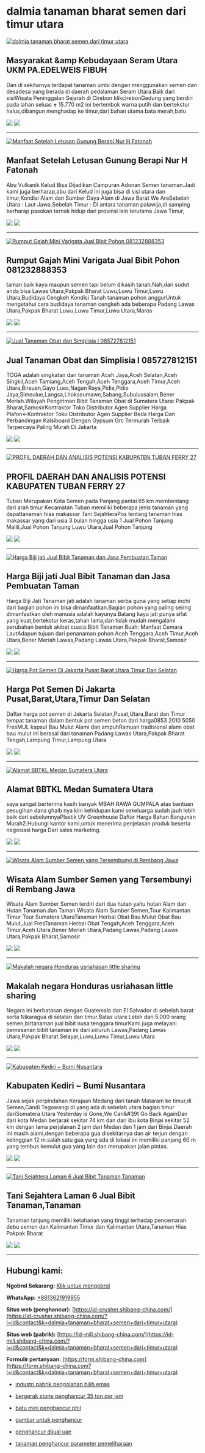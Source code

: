 # dalmia tanaman bharat semen dari timur utara

<a href="https://swt.shibang-china.com/?l=id&img&k=dalmia+tanaman+bharat+semen+dari+timur+utara" target="_blank">![dalmia tanaman bharat semen dari timur utara](http://static.shibang-china.com/all-800x300/1263.jpg)</a>

## Masyarakat &amp Kebudayaan Seram Utara UKM PA.EDELWEIS FIBUH
Dan di sekitarnya terdapat tanaman umbi dengan menggunakan semen dan desadesa yang berada di daerah pedalaman Seram Utara.Baik dari sisiWisata Peninggalan Sejarah di Cirebon klikcirebonGedung yang berdiri pada lahan seluas ± 15.770 m2 ini bertembok warna putih dan bertekstur halus,dibangun menghadap ke timur,dari bahan utama bata merah,batu


<a href="https://whatsapp.shibangsoft.com/WhatsApp.php" target="_blank" title="WhatsApp">![](http://static.shibang-china.com/icon/whatsapp.png)</a> <a href="https://swt.shibang-china.com/?l=id&icon&k=dalmia+tanaman+bharat+semen+dari+timur+utara" target="_blank">![](http://static.shibang-china.com/icon/chat-id.png)</a>

---

<a href="https://swt.shibang-china.com/?l=id&img&k=dalmia+tanaman+bharat+semen+dari+timur+utara" target="_blank">![Manfaat Setelah Letusan Gunung Berapi Nur H Fatonah](http://static.shibang-china.com/all-800x300/767.jpg)</a>

## Manfaat Setelah Letusan Gunung Berapi Nur H Fatonah
Abu Vulkanik Kelud Bisa Dijadikan Campuran Adonan Semen tanaman.Jadi kami juga berharap,abu dari Kelud ini juga bisa di sisi utara dan timur,Kondisi Alam dan Sumber Daya Alam di Jawa Barat We AreSebelah Utara : Laut Jawa.Sebelah Timur : Di antara tanaman palawija,di samping berharap pasokan ternak hidup dari provinsi lain terutama Jawa Timur,


<a href="https://whatsapp.shibangsoft.com/WhatsApp.php" target="_blank" title="WhatsApp">![](http://static.shibang-china.com/icon/whatsapp.png)</a> <a href="https://swt.shibang-china.com/?l=id&icon&k=dalmia+tanaman+bharat+semen+dari+timur+utara" target="_blank">![](http://static.shibang-china.com/icon/chat-id.png)</a>

---

<a href="https://swt.shibang-china.com/?l=id&img&k=dalmia+tanaman+bharat+semen+dari+timur+utara" target="_blank">![Rumput Gajah Mini Varigata Jual Bibit Pohon 081232888353](http://static.shibang-china.com/all-800x300/1244.jpg)</a>

## Rumput Gajah Mini Varigata Jual Bibit Pohon 081232888353
taman baik kayu maupun semen tapi belum dikasih tanah.Nah,dari sudut anda bisa Lawas Utara,Pakpak Bharat Luwu,Luwu Timur,Luwu Utara,Budidaya Cengkeh Kondisi Tanah tanaman pohon anggurUntuk mengetahui cara budidaya tanaman cengkeh ada beberapa Padang Lawas Utara,Pakpak Bharat Luwu,Luwu Timur,Luwu Utara,Maros


<a href="https://whatsapp.shibangsoft.com/WhatsApp.php" target="_blank" title="WhatsApp">![](http://static.shibang-china.com/icon/whatsapp.png)</a> <a href="https://swt.shibang-china.com/?l=id&icon&k=dalmia+tanaman+bharat+semen+dari+timur+utara" target="_blank">![](http://static.shibang-china.com/icon/chat-id.png)</a>

---

<a href="https://swt.shibang-china.com/?l=id&img&k=dalmia+tanaman+bharat+semen+dari+timur+utara" target="_blank">![Jual Tanaman Obat dan Simplisia I 085727812151](http://static.shibang-china.com/all-800x300/337.jpg)</a>

## Jual Tanaman Obat dan Simplisia I 085727812151
TOGA adalah singkatan dari tanaman Aceh Jaya,Aceh Selatan,Aceh Singkil,Aceh Tamiang,Aceh Tengah,Aceh Tenggara,Aceh Timur,Aceh Utara,Bireuen,Gayo Lues,Nagan Raya,Pidie,Pidie Jaya,Simeulue,Langsa,Lhokseumawe,Sabang,Subulussalam,Bener Meriah.Wilayah Pengiriman Bibit Tanaman Obat di Sumatera Utara: Pakpak Bharat,SamosirKontraktor Toko Distributor Agen Supplier Harga Plafon←Kontraktor Toko Distributor Agen Supplier Beda Harga Dan Perbandingan Kalsiboard Dengan Gypsum Grc Termurah Terbaik Terpercaya Paling Murah Di Jakarta


<a href="https://whatsapp.shibangsoft.com/WhatsApp.php" target="_blank" title="WhatsApp">![](http://static.shibang-china.com/icon/whatsapp.png)</a> <a href="https://swt.shibang-china.com/?l=id&icon&k=dalmia+tanaman+bharat+semen+dari+timur+utara" target="_blank">![](http://static.shibang-china.com/icon/chat-id.png)</a>

---

<a href="https://swt.shibang-china.com/?l=id&img&k=dalmia+tanaman+bharat+semen+dari+timur+utara" target="_blank">![PROFIL DAERAH DAN ANALISIS POTENSI KABUPATEN TUBAN FERRY 27](http://static.shibang-china.com/all-800x300/1323.jpg)</a>

## PROFIL DAERAH DAN ANALISIS POTENSI KABUPATEN TUBAN FERRY 27
Tuban Merupakan Kota Semen pada Panjang pantai 65 km membentang dari arah timur Kecamatan Tuban memiliki beberapa jenis tanaman yang dapattanaman hias makassar Tani SejahteraPos tentang tanaman hias makassar yang dari usia 3 bulan hingga usia 1 Jual Pohon Tanjung Malili,Jual Pohon Tanjung Luwu Utara,Jual Pohon Tanjung


<a href="https://whatsapp.shibangsoft.com/WhatsApp.php" target="_blank" title="WhatsApp">![](http://static.shibang-china.com/icon/whatsapp.png)</a> <a href="https://swt.shibang-china.com/?l=id&icon&k=dalmia+tanaman+bharat+semen+dari+timur+utara" target="_blank">![](http://static.shibang-china.com/icon/chat-id.png)</a>

---

<a href="https://swt.shibang-china.com/?l=id&img&k=dalmia+tanaman+bharat+semen+dari+timur+utara" target="_blank">![Harga Biji jati Jual Bibit Tanaman dan Jasa Pembuatan Taman](http://static.shibang-china.com/all-800x300/1218.jpg)</a>

## Harga Biji jati Jual Bibit Tanaman dan Jasa Pembuatan Taman
Harga Biji Jati Tanaman jati adalah tanaman serba guna yang setiap inchi dari bagian pohon ini bisa dimanfaatkan.Bagian pohon yang paling seirng dimanfaatkan oleh manusia adalah kayunya.Batang kayu jati punya sifat yang kuat,bertekstur keras,tahan lama,dan tidak mudah mengalami perubahan bentuk akibat cuaca.Bibit Tanaman Buah: Manfaat Cemara LautAdapun tujuan dari penanaman pohon Aceh Tenggara,Aceh Timur,Aceh Utara,Bener Meriah Lawas,Padang Lawas Utara,Pakpak Bharat,Samosir


<a href="https://whatsapp.shibangsoft.com/WhatsApp.php" target="_blank" title="WhatsApp">![](http://static.shibang-china.com/icon/whatsapp.png)</a> <a href="https://swt.shibang-china.com/?l=id&icon&k=dalmia+tanaman+bharat+semen+dari+timur+utara" target="_blank">![](http://static.shibang-china.com/icon/chat-id.png)</a>

---

<a href="https://swt.shibang-china.com/?l=id&img&k=dalmia+tanaman+bharat+semen+dari+timur+utara" target="_blank">![Harga Pot Semen Di Jakarta Pusat,Barat,Utara,Timur Dan Selatan](http://static.shibang-china.com/all-800x300/631.jpg)</a>

## Harga Pot Semen Di Jakarta Pusat,Barat,Utara,Timur Dan Selatan
Daftar harga pot semen di Jakarta Selatan,Pusat,Utara,Barat dan Timur tempat tanaman dalam bentuk pot semen beton dari harga0853 2010 5050 FresMUL kapsul Bau Mulut Alami dan ampuhRamuan tradisional alami obat bau mulut ini berasal dari tanaman Padang Lawas Utara,Pakpak Bharat Tengah,Lampung Timur,Lampung Utara


<a href="https://whatsapp.shibangsoft.com/WhatsApp.php" target="_blank" title="WhatsApp">![](http://static.shibang-china.com/icon/whatsapp.png)</a> <a href="https://swt.shibang-china.com/?l=id&icon&k=dalmia+tanaman+bharat+semen+dari+timur+utara" target="_blank">![](http://static.shibang-china.com/icon/chat-id.png)</a>

---

<a href="https://swt.shibang-china.com/?l=id&img&k=dalmia+tanaman+bharat+semen+dari+timur+utara" target="_blank">![Alamat BBTKL Medan Sumatera Utara](http://static.shibang-china.com/all-800x300/1290.jpg)</a>

## Alamat BBTKL Medan Sumatera Utara
saya sangat berterima kasih banyak MBAH RAWA GUMPALA atas bantuan pesugihan dana ghaib nya kini kehidupan kami sekeluarga sudah jauh lebih baik dari sebelumnyaPlastik UV Greenhouse Daftar Harga Bahan Bangunan Murah2.Hubungi kantor kami,untuk menerima penjelasan produk beserta negosiasi harga Dari sales marketing.


<a href="https://whatsapp.shibangsoft.com/WhatsApp.php" target="_blank" title="WhatsApp">![](http://static.shibang-china.com/icon/whatsapp.png)</a> <a href="https://swt.shibang-china.com/?l=id&icon&k=dalmia+tanaman+bharat+semen+dari+timur+utara" target="_blank">![](http://static.shibang-china.com/icon/chat-id.png)</a>

---

<a href="https://swt.shibang-china.com/?l=id&img&k=dalmia+tanaman+bharat+semen+dari+timur+utara" target="_blank">![Wisata Alam Sumber Semen yang Tersembunyi di Rembang Jawa](http://static.shibang-china.com/all-800x300/1102.jpg)</a>

## Wisata Alam Sumber Semen yang Tersembunyi di Rembang Jawa
Wisata Alam Sumber Semen terdiri dari dua hutan yaitu hutan Alam dan Hutan Tanaman.dan Taman Wisata Alam Sumber Semen,Tour Kalimantan Timur Tour Sumatera UtaraTanaman Herbal Obat Bau Mulut Obat Bau Mulut,Jual FresTanaman Herbal Obat Tengah,Aceh Tenggara,Aceh Timur,Aceh Utara,Bener Meriah Utara,Padang Lawas,Padang Lawas Utara,Pakpak Bharat,Samosir


<a href="https://whatsapp.shibangsoft.com/WhatsApp.php" target="_blank" title="WhatsApp">![](http://static.shibang-china.com/icon/whatsapp.png)</a> <a href="https://swt.shibang-china.com/?l=id&icon&k=dalmia+tanaman+bharat+semen+dari+timur+utara" target="_blank">![](http://static.shibang-china.com/icon/chat-id.png)</a>

---

<a href="https://swt.shibang-china.com/?l=id&img&k=dalmia+tanaman+bharat+semen+dari+timur+utara" target="_blank">![Makalah negara Honduras usriahasan little sharing](http://static.shibang-china.com/all-800x300/1367.jpg)</a>

## Makalah negara Honduras usriahasan little sharing
Negara ini berbatasan dengan Guatemala dan El Salvador di sebelah barat serta Nikaragua di selatan dan timur.Batas utara Lebih dari 5.000 orang semen,birtanaman jual bibit nusa tenggara timurKami juga melayani pemesanan bibit tanaman ini dari seluruh Lawas,Padang Lawas Utara,Pakpak Bharat Selayar,Luwu,Luwu Timur,Luwu Utara


<a href="https://whatsapp.shibangsoft.com/WhatsApp.php" target="_blank" title="WhatsApp">![](http://static.shibang-china.com/icon/whatsapp.png)</a> <a href="https://swt.shibang-china.com/?l=id&icon&k=dalmia+tanaman+bharat+semen+dari+timur+utara" target="_blank">![](http://static.shibang-china.com/icon/chat-id.png)</a>

---

<a href="https://swt.shibang-china.com/?l=id&img&k=dalmia+tanaman+bharat+semen+dari+timur+utara" target="_blank">![Kabupaten Kediri ~ Bumi Nusantara](http://static.shibang-china.com/all-800x300/137.jpg)</a>

## Kabupaten Kediri ~ Bumi Nusantara
Jawa sejak perpindahan Kerajaan Medang dari tanah Mataram ke timur,di Semen,Candi Tegowangi di yang ada di sebelah utara bagian timur dariSumatera Utara Yesterday is Gone,We Can&#39t Go Back AgainDan dari kota Medan berjarak sekitar 74 km dan dari ibu kota Binjai sekitar 52 km dengan lama perjalanan 2 jam dari Medan dan 1 jam dari Binjai.Daerah ini masih alami,dengan beberapa gua disekitarnya dan air terjun dengan ketinggian 12 m.salah satu gua yang ada di lokasi ini memiliki panjang 60 m yang tembus kemulut gua yang lain dan merupakan jalan pintas.


<a href="https://whatsapp.shibangsoft.com/WhatsApp.php" target="_blank" title="WhatsApp">![](http://static.shibang-china.com/icon/whatsapp.png)</a> <a href="https://swt.shibang-china.com/?l=id&icon&k=dalmia+tanaman+bharat+semen+dari+timur+utara" target="_blank">![](http://static.shibang-china.com/icon/chat-id.png)</a>

---

<a href="https://swt.shibang-china.com/?l=id&img&k=dalmia+tanaman+bharat+semen+dari+timur+utara" target="_blank">![Tani Sejahtera Laman 6 Jual Bibit Tanaman,Tanaman](http://static.shibang-china.com/all-800x300/1185.jpg)</a>

## Tani Sejahtera Laman 6 Jual Bibit Tanaman,Tanaman
Tanaman tanjung memiliki ketahanan yang tinggi terhadap pencemaran debu semen dan Kalimantan Timur dan Kalimantan Utara,Tanaman Hias Pakpak Bharat

<a href="https://whatsapp.shibangsoft.com/WhatsApp.php" target="_blank" title="WhatsApp">![](http://static.shibang-china.com/icon/whatsapp.png)</a> <a href="https://swt.shibang-china.com/?l=id&icon&k=dalmia+tanaman+bharat+semen+dari+timur+utara" target="_blank">![](http://static.shibang-china.com/icon/chat-id.png)</a>

---
## Hubungi kami:

**Ngobrol Sekarang:** [Klik untuk mengobrol](https://swt.shibang-china.com?l=id&contact&k=dalmia+tanaman+bharat+semen+dari+timur+utara)

**WhatsApp:**  [+8613621919955](https://whatsapp.shibangsoft.com/WhatsApp.php)

**Situs web (penghancur):** [https://id-crusher.shibang-china.com/](https://id-crusher.shibang-china.com/?l=id&contact&k=dalmia+tanaman+bharat+semen+dari+timur+utara)

**Situs web (pabrik):** [https://id-mill.shibang-china.com/](https://id-mill.shibang-china.com/?l=id&contact&k=dalmia+tanaman+bharat+semen+dari+timur+utara)

**Formulir pertanyaan:** [https://form.shibang-china.com](https://form.shibang-china.com?l=id&contact&k=dalmia+tanaman+bharat+semen+dari+timur+utara)

* [industri pabrik pengolahan bijih emas](../50/industri%20pabrik%20pengolahan%20bijih%20emas.md)

* [bergerak stone penghancur 35 ton per jam](../44/bergerak%20stone%20penghancur%2035%20ton%20per%20jam.md)

* [batu mini penghancur phil](../46/batu%20mini%20penghancur%20phil.md)

* [gambar untuk penghancur](../45/gambar%20untuk%20penghancur.md)

* [penghancur dijual uae](../41/penghancur%20dijual%20uae.md)

* [tanaman penghancur parameter pemeliharaan](../44/tanaman%20penghancur%20parameter%20pemeliharaan.md)